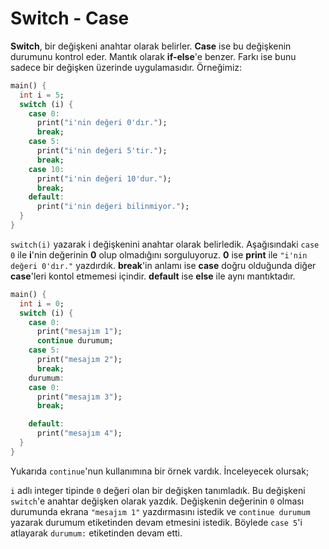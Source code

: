 # Switch - Case

**Switch**, bir değişkeni anahtar olarak belirler. **Case** ise bu değişkenin durumunu kontrol eder. Mantık olarak **if-else**'e benzer. Farkı ise bunu sadece bir değişken üzerinde uygulamasıdır. Örneğimiz:

```dart
main() {
  int i = 5;
  switch (i) {
    case 0:
      print("i'nin değeri 0'dır.");
      break;
    case 5:
      print("i'nin değeri 5'tir.");
      break;
    case 10:
      print("i'nin değeri 10'dur.");
      break;
    default:
      print("i'nin değeri bilinmiyor.");
  }
}
```

`switch(i)` yazarak i değişkenini anahtar olarak belirledik. Aşağısındaki `case 0` ile **i**'nin değerinin **0** olup olmadığını sorguluyoruz. **0** ise **print** ile `"i'nin değeri 0'dır."` yazdırdık. **break**'in anlamı ise **case** doğru olduğunda diğer **case**'leri kontol etmemesi içindir. **default** ise **else** ile aynı mantıktadır.

```dart
main() {
  int i = 0;
  switch (i) {
    case 0:
      print("mesajım 1");
      continue durumum;
    case 5:
      print("mesajım 2");
      break;
    durumum:
    case 0:
      print("mesajım 3");
      break;

    default:
      print("mesajım 4");
  }
}
```

Yukarıda `continue`'nun kullanımına bir örnek vardık. İnceleyecek olursak;

`i` adlı integer tipinde `0` değeri olan bir değişken tanımladık. Bu değişkeni `switch`'e anahtar değişken olarak yazdık. Değişkenin değerinin `0` olması durumunda ekrana `"mesajım 1"` yazdırmasını istedik ve `continue durumum` yazarak durumum etiketinden devam etmesini istedik. Böylede `case 5`'i atlayarak `durumum:` etiketinden devam etti.

